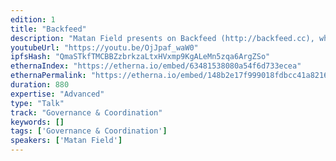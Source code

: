 ```yaml
---
edition: 1
title: "Backfeed"
description: "Matan Field presents on Backfeed (http://backfeed.cc), which develops resilient technology and new economic models to support free, large-scale, systematic collaboration."
youtubeUrl: "https://youtu.be/OjJpaf_waW0"
ipfsHash: "QmaSTkfTMCBBZzbrkzaLtxHVxmp9KgALeMn5zqa6ArgZSo"
ethernaIndex: "https://etherna.io/embed/63481538080a54f6d733ecea"
ethernaPermalink: "https://etherna.io/embed/148b2e17f999018fdbcc41a8216c23ba4f2dd3a76896a9e5b21f348528e0b889"
duration: 880
expertise: "Advanced"
type: "Talk"
track: "Governance & Coordination"
keywords: []
tags: ['Governance & Coordination']
speakers: ['Matan Field']
---
```

